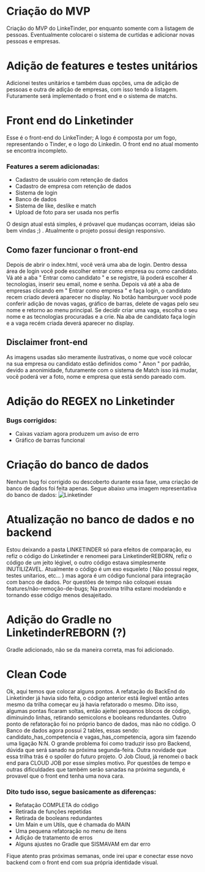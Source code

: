 # Criação do MVP
Criação do MVP do LinkeTinder, por enquanto somente com a listagem de pessoas. Eventualmente colocarei o sistema de curtidas e adicionar novas pessoas e empresas. 


# Adição de features e testes unitários
Adicionei testes unitários e também duas opções, uma de adição de pessoas e outra de adição de empresas, com isso tendo a listagem.
Futuramente será implementado o front end e o sistema de matchs.


# Front end do Linketinder


Esse é o front-end do LinkeTinder; A logo é composta por um fogo, representando o Tinder, e o logo do Linkedin. O front end no atual momento se encontra incompleto. 
### Features a serem adicionadas: 

- Cadastro de usuário com retenção de dados
- Cadastro de empresa com retenção de dados
- Sistema de login
- Banco de dados 
- Sistema de like, deslike e match 
- Upload de foto para ser usada nos perfis

O design atual está simples, é próvavel que mudanças ocorram, ideias são bem vindas ;) . 
Atualmente o projeto possui design responsivo.

## Como fazer funcionar o front-end
Depois de abrir o index.html, você verá uma aba de login. Dentro dessa área de login você pode escolher entrar como empresa ou como candidato.
Vá até a aba " Entrar como candidato " e se registre, lá poderá escolher 4 tecnologias, inserir seu email, nome e senha.
Depois vá até  a aba de empresas clicando em " Entrar como empresa " e faça login, o candidato recem criado deverá aparecer no display.
No botão hamburguer você pode conferir adição de novas vagas, gráfico de barras, delete de vagas pelo seu nome e retorno ao menu principal.
Se decidir criar uma vaga, escolha o seu nome e as tecnologias procuradas e a crie. 
Na aba de candidato faça login e a vaga recém criada deverá aparecer no display.

## Disclaimer front-end

As imagens usadas são meramente ilustrativas, o nome que você colocar na sua empresa ou candidato estão definidos como " Anon " por padrão, devido a anonimidade, futuramente com o sistema de Match isso irá mudar, você poderá ver a foto, nome e empresa que está sendo pareado com.


# Adição do REGEX no Linketinder

### Bugs corrigidos: 
- Caixas vaziam agora produzem um aviso de erro
- Gráfico de barras funcional


# Criação do banco de dados

Nenhum bug foi corrigido ou descoberto durante essa fase, uma criação de banco de dados foi feita apenas.
Segue abaixo uma imagem representativa do banco de dados: 
![Linketinder](https://user-images.githubusercontent.com/80402261/161648325-34355588-267d-4b1a-b8cb-8ab9339c8727.png)


# Atualização no banco de dados e no backend

Estou deixando a pasta LINKETINDER só para efeitos de comparação, eu refiz o código do Linketinder e renomeei para LinketinderREBORN, refiz o código de um jeito légivel, o outro código estava simplesmente INUTILIZAVEL. 
Atualmente o código é um exo esqueleto ( Não possui regex, testes unitarios, etc... ) mas agora é um código funcional para integração com banco de dados. 
Por questões de tempo não coloquei essas features/não-remoção-de-bugs; Na proxima trilha estarei modelando e tornando esse código menos desajeitado. 

# Adição do Gradle no LinketinderREBORN (?)

Gradle adicionado, não se da maneira correta, mas foi adicionado. 

# Clean Code 
Ok, aqui temos que colocar alguns pontos.
A refatação do BackEnd do Linketinder já havia sido feita, o código anterior está ilegivel então antes mesmo da trilha começar eu já havia refatorado o mesmo.
Dito isso, algumas pontas ficaram soltas, então ajeitei pequenos blocos de código, diminuindo linhas, retirando semicolons e booleans redundantes.
Outro ponto de refatoração foi no próprio banco de dados, mas não no código. 
O Banco de dados agora possui 2 tables, essas sendo: candidato_has_competencia e vagas_has_competencia, agora sim fazendo uma ligação N:N. 
O grande problema foi como traduzir isso pro Backend, dúvida que será sanado na próxima segunda-feira. 
Outra novidade que essa trilha trás é o spoiler do futuro projeto. O Job Cloud, já renomei o back end para CLOUD JOB por esse simples motivo. 
Por questões de tempo e outras dificuldades que também serão sanadas na próxima segunda, é provavel que o front end tenha uma nova cara. 

### Dito tudo isso, segue basicamente as diferenças:

- Refatação COMPLETA do código 
- Retirada de funções repetidas
- Retirada de booleans redundantes
- Um Main e um Utils, que é chamada do MAIN
- Uma pequena refatoração no menu de itens
- Adição de tratamento de erros
- Alguns ajustes no Gradle que SISMAVAM em dar erro


Fique atento pras próximas semanas, onde irei upar e conectar esse novo backend com o front end com sua própria identidade visual.
